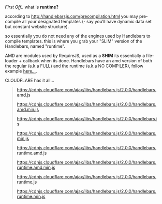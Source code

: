 <em>First Off..</em>
what is <strong>runtime?</strong>

according to http://handlebarsjs.com/precompilation.html
you may pre-compile all your designated templates (- say you'll have dynamic data set but constant website structure).

so essentially you do not need any of the engines used by Handlebars to compile templates.
this is where you grab your "SLIM" version of the Handlebars, named "runtime".


AMD are modules used by RequireJS, used as a <strong>SHIM</strong> its essentially a file-loader + callback when its done.
Handlebars have an amd version of both the regular (a.k.a FULL) and the runtime (a.k.a NO COMPILER), 
follow example <a href="http://stackoverflow.com/a/21366495/257319" title="how-to-load-handlebars-runtime-with-requirejs" target="_blank">here...</a>.

CLOUDFLARE has it all...

<blockquote>
<a href="https://cdnjs.cloudflare.com/ajax/libs/handlebars.js/2.0.0/handlebars.amd.js" target="_blank">https://cdnjs.cloudflare.com/ajax/libs/handlebars.js/2.0.0/handlebars.amd.js</a>

<a href="https://cdnjs.cloudflare.com/ajax/libs/handlebars.js/2.0.0/handlebars.amd.min.js" target="_blank">https://cdnjs.cloudflare.com/ajax/libs/handlebars.js/2.0.0/handlebars.amd.min.js</a>

<a href="https://cdnjs.cloudflare.com/ajax/libs/handlebars.js/2.0.0/handlebars.js" target="_blank">https://cdnjs.cloudflare.com/ajax/libs/handlebars.js/2.0.0/handlebars.js</a>

<a href="https://cdnjs.cloudflare.com/ajax/libs/handlebars.js/2.0.0/handlebars.min.js" target="_blank">https://cdnjs.cloudflare.com/ajax/libs/handlebars.js/2.0.0/handlebars.min.js</a>

<a href="https://cdnjs.cloudflare.com/ajax/libs/handlebars.js/2.0.0/handlebars.runtime.amd.js" target="_blank">https://cdnjs.cloudflare.com/ajax/libs/handlebars.js/2.0.0/handlebars.runtime.amd.js</a>

<a href="https://cdnjs.cloudflare.com/ajax/libs/handlebars.js/2.0.0/handlebars.runtime.amd.min.js" target="_blank">https://cdnjs.cloudflare.com/ajax/libs/handlebars.js/2.0.0/handlebars.runtime.amd.min.js</a>

<a href="https://cdnjs.cloudflare.com/ajax/libs/handlebars.js/2.0.0/handlebars.runtime.js" target="_blank">https://cdnjs.cloudflare.com/ajax/libs/handlebars.js/2.0.0/handlebars.runtime.js</a>

<a href="https://cdnjs.cloudflare.com/ajax/libs/handlebars.js/2.0.0/handlebars.runtime.min.js" target="_blank">https://cdnjs.cloudflare.com/ajax/libs/handlebars.js/2.0.0/handlebars.runtime.min.js</a>

</blockquote>

